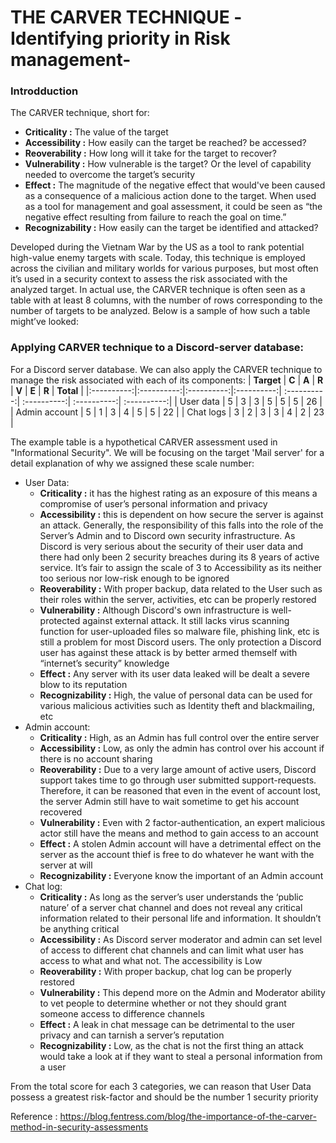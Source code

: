 # THE CARVER TECHNIQUE -Identifying priority in Risk management- 

### Introdduction
The CARVER technique, short for:
* **Criticality :** The value of the target
* **Accessibility :** How easily can the target be reached? be accessed?
* **Reoverability :** How long will it take for the target to recover?
* **Vulnerability :** How vulnerable is the target? Or the level of capability needed to overcome the target’s security
* **Effect :** The magnitude of the negative effect that would've been caused as a consequence of a malicious action done to the target.
When used as a tool for management and goal assessment, it could be seen as “the negative effect resulting from failure to reach the goal on time.”
* **Recognizability :** How easily can the target be identified and attacked?

Developed during the Vietnam War by the US as a tool to rank potential high-value enemy targets with scale. Today, this technique is employed across the civilian and military worlds for various purposes, but most often it’s used in a security context to assess the risk associated with the analyzed target. In actual use, the CARVER technique is often seen as a table with at least 8 columns, with the number of rows corresponding to the number of targets to be analyzed. Below is a sample of how such a table might’ve looked:

### Applying CARVER technique to a Discord-server database:
For a Discord server database. We can also apply the CARVER technique to manage the risk associated with each of its components:
| **Target** | **C** | **A** | **R** | **V** | **E** | **R** | **Total** |
|:----------:|:----------:|:----------:|:----------:| :----------:| :----------:| :----------:| :----------:|
| User data | 5 | 3 | 3 | 5 | 5 | 5 | 26 |
| Admin account | 5 | 1 | 3 | 4 | 5 | 5 | 22 |
| Chat logs | 3 | 2 | 3 | 3 | 4 | 2 | 23 |

The example table is a hypothetical CARVER assessment used in "Informational Security". We will be focusing 
on the target 'Mail server' for a detail explanation of why we assigned these scale number:
+ User Data:
    * **Criticality :** it has the highest rating as an exposure of this means a compromise of user’s personal information and privacy
     * **Accessibility :** this is dependent on how secure the server is against an attack. Generally, the responsibility of this falls into the role of the Server’s Admin and to Discord own security infrastructure. As Discord is very serious about the security of their user data and there had only been 2 security breaches during its 8 years of active service. It’s fair to assign the scale of 3 to Accessibility as its neither too serious nor low-risk enough to be ignored
     * **Reoverability :** With proper backup, data related to the User such as their roles within the server, activities, etc can be properly restored
     * **Vulnerability :** Although Discord's own infrastructure is well-protected against external attack. It still lacks virus scanning function for user-uploaded files so malware file, phishing link, etc is still a problem for most Discord users. The only protection a Discord user has against these attack is by better armed themself with “internet’s security” knowledge
     * **Effect :** Any server with its user data leaked will be dealt a severe blow to its reputation
     * **Recognizability :** High, the value of personal data can be used for various malicious activities such as Identity theft and blackmailing, etc
+ Admin account:
    * **Criticality :** High, as an Admin has full control over the entire server
    * **Accessibility :** Low, as only the admin has control over his account if there is no account sharing
    * **Reoverability :** Due to a very large amount of active users, Discord support takes time to go through user submitted support-requests. Therefore, it can be reasoned that even in the event of account lost, the server Admin still have to wait sometime to get his account recovered
    * **Vulnerability :** Even with 2 factor-authentication, an expert malicious actor still have the means and method to gain access to an account
    * **Effect :** A stolen Admin account will have a detrimental effect on the server as the account thief is free to do whatever he want with the server at will
    * **Recognizability :** Everyone know the important of an Admin account
+ Chat log:
    * **Criticality :** As long as the server’s user understands the ‘public nature’ of a server chat channel and does not reveal any critical information related to their personal life and information. It shouldn’t be anything critical
    * **Accessibility :** As Discord server moderator and admin can set level of access to different chat channels and can limit what user has access to what and what not. The accessibility is Low
    * **Reoverability :** With proper backup, chat log can be properly restored
    * **Vulnerability :** This depend more on the Admin and Moderator ability to vet people to determine whether or not they should grant someone access to difference channels
    * **Effect :** A leak in chat message can be detrimental to the user privacy and can tarnish a server’s reputation
    * **Recognizability :** Low, as the chat is not the first thing an attack would take a look at if they want to steal a personal information from a user
    
From the total score for each 3 categories, we can reason that User Data possess a greatest risk-factor and should be the number 1 security priority

Reference : 
https://blog.fentress.com/blog/the-importance-of-the-carver-method-in-security-assessments

